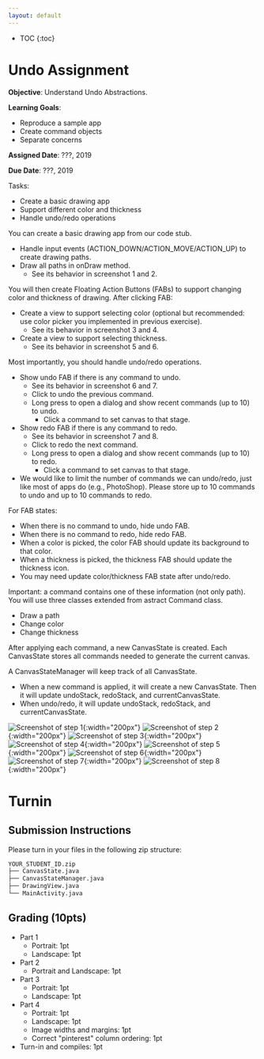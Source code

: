 ```yaml
---
layout: default
---
```


* TOC
{:toc}

# Undo Assignment

**Objective**: Understand Undo Abstractions.

**Learning Goals**:
- Reproduce a sample app
- Create command objects
- Separate concerns

**Assigned Date**: ???, 2019

**Due Date**: ???, 2019

Tasks:
- Create a basic drawing app
- Support different color and thickness
- Handle undo/redo operations

You can create a basic drawing app from our code stub.
- Handle input events (ACTION_DOWN/ACTION_MOVE/ACTION_UP) to create drawing paths.
- Draw all paths in onDraw method.
  - See its behavior in screenshot 1 and 2.

You will then create Floating Action Buttons (FABs) to support changing color and thickness of drawing. After clicking FAB:
- Create a view to support selecting color (optional but recommended: use color picker you implemented in previous exercise).
  - See its behavior in screenshot 3 and 4.
- Create a view to support selecting thickness.
  - See its behavior in screenshot 5 and 6.

Most importantly, you should handle undo/redo operations.
- Show undo FAB if there is any command to undo.
  - See its behavior in screenshot 6 and 7.
  - Click to undo the previous command.
  - Long press to open a dialog and show recent commands (up to 10) to undo.
    - Click a command to set canvas to that stage.
- Show redo FAB if there is any command to redo.
  - See its behavior in screenshot 7 and 8.
  - Click to redo the next command.
  - Long press to open a dialog and show recent commands (up to 10) to redo.
    - Click a command to set canvas to that stage.
- We would like to limit the number of commands we can undo/redo, just like most of apps do (e.g., PhotoShop). Please store up to 10 commands to undo and up to 10 commands to redo.

For FAB states:
- When there is no command to undo, hide undo FAB.
- When there is no command to redo, hide redo FAB.
- When a color is picked, the color FAB should update its background to that color.
- When a thickness is picked, the thickness FAB should update the thickness icon.
- You may need update color/thickness FAB state after undo/redo.

Important: a command contains one of these information (not only path). You will use three classes extended from astract Command class.
- Draw a path
- Change color
- Change thickness

After applying each command, a new CanvasState is created. Each CanvasState stores all commands needed to generate the current canvas.

A CanvasStateManager will keep track of all CanvasState.
- When a new command is applied, it will create a new CanvasState. Then it will update undoStack, redoStack, and currentCanvasState.
- When undo/redo, it will update undoStack, redoStack, and currentCanvasState.




![Screenshot of step 1](undo-img/1.png){:width="200px"}
![Screenshot of step 2](undo-img/2.png){:width="200px"}
![Screenshot of step 3](undo-img/3.png){:width="200px"}
![Screenshot of step 4](undo-img/4.png){:width="200px"}
![Screenshot of step 5](undo-img/5.png){:width="200px"}
![Screenshot of step 6](undo-img/6.png){:width="200px"}
![Screenshot of step 7](undo-img/7.png){:width="200px"}
![Screenshot of step 8](undo-img/8.png){:width="200px"}



# Turnin
## Submission Instructions

Please turn in your files in the following zip structure:

```bash
YOUR_STUDENT_ID.zip
├── CanvasState.java
├── CanvasStateManager.java
├── DrawingView.java
└── MainActivity.java
```

## Grading (10pts)

- Part 1
  - Portrait: 1pt
  - Landscape: 1pt
- Part 2
  - Portrait and Landscape: 1pt
- Part 3
  - Portrait: 1pt
  - Landscape: 1pt
- Part 4
  - Portrait: 1pt
  - Landscape: 1pt
  - Image widths and margins: 1pt
  - Correct "pinterest" column ordering: 1pt
- Turn-in and compiles: 1pt
